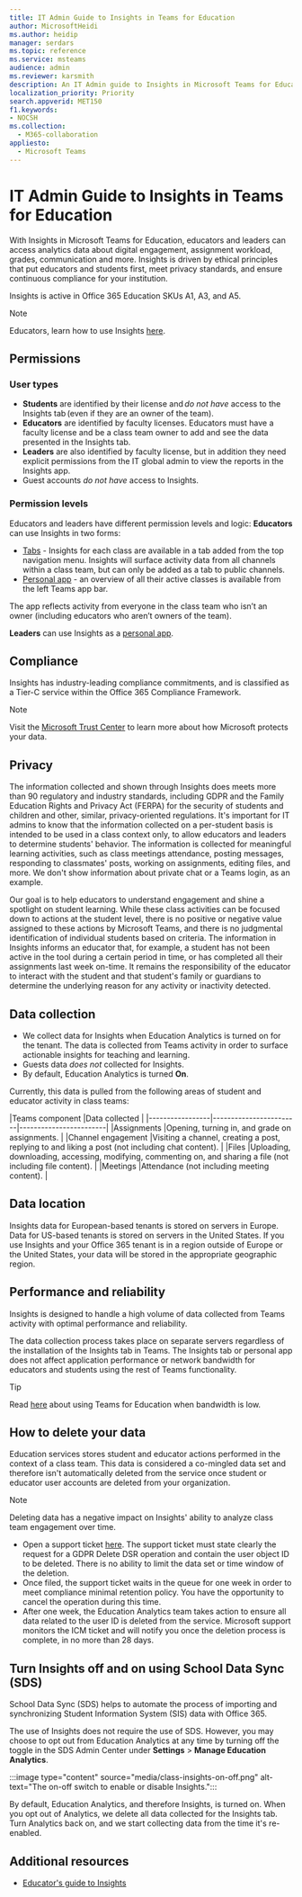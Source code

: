 ```yaml
---
title: IT Admin Guide to Insights in Teams for Education 
author: MicrosoftHeidi
ms.author: heidip
manager: serdars
ms.topic: reference
ms.service: msteams
audience: admin
ms.reviewer: karsmith
description: An IT Admin guide to Insights in Microsoft Teams for Education.
localization_priority: Priority
search.appverid: MET150
f1.keywords:
- NOCSH
ms.collection: 
  - M365-collaboration
appliesto: 
  - Microsoft Teams
---
```


# IT Admin Guide to Insights in Teams for Education

With Insights in Microsoft Teams for Education, educators and leaders can access analytics data about digital engagement, assignment workload, grades, communication and more. Insights is driven by ethical principles that put educators and students first, meet privacy standards, and ensure continuous compliance for your institution.

Insights is active in Office 365 Education SKUs A1, A3, and A5.

> [!NOTE]
> Educators, learn how to use Insights [here](https://support.microsoft.com/article/27b56255-90c0-47aa-bac3-1c9f50157181).

## Permissions

### User types
- **Students** are identified by their license and _do not have_ access to the Insights tab (even if they are an owner of the team). 
- **Educators** are identified by faculty licenses. Educators must have a faculty license and be a class team owner to add and see the data presented in the Insights tab. 
- **Leaders** are also identified by faculty license, but in addition they need explicit permissions from the IT global admin to view the reports in the Insights app.
- Guest accounts _do not have_ access to Insights.

### Permission levels
Educators and leaders have different permission levels and logic:
**Educators** can use Insights in two forms:
- [Tabs](https://support.microsoft.com/article/27b56255-90c0-47aa-bac3-1c9f50157181) - Insights for each class are available in a tab added from the top navigation menu. Insights will surface activity data from all channels within a class team, but can only be added as a tab to public channels.  
- [Personal app](https://support.microsoft.com/article/747fd8d9-00b0-43e6-bacc-a1bf030b1867) - an overview of all their active classes is available from the left Teams app bar.

The app reflects activity from everyone in the class team who isn’t an owner (including educators who aren’t owners of the team).

**Leaders** can use Insights as a [personal app](https://support.microsoft.com/article/8738d1b1-4e1c-49bd-9e8d-b5292474c347).


## Compliance

Insights has industry-leading compliance commitments, and is classified as a Tier-C service within the Office 365 Compliance Framework.

> [!NOTE]
> Visit the [Microsoft Trust Center](https://www.microsoft.com/trust-center) to learn more about how Microsoft protects your data.

## Privacy

The information collected and shown through Insights does meets more than 90 regulatory and industry standards, including GDPR and the Family Education Rights and Privacy Act (FERPA) for the security of students and children and other, similar, privacy-oriented regulations. It's important for IT admins to know that the information collected on a per-student basis is intended to be used in a class context only, to allow educators and leaders to determine students' behavior. The information is collected for meaningful learning activities, such as class meetings attendance, posting messages, responding to classmates' posts, working on assignments, editing files, and more. We don't show information about private chat or a Teams login, as an example.

Our goal is to help educators to understand engagement and shine a spotlight on student learning. While these class activities can be focused down to actions at the student level, there is no positive or negative value assigned to these actions by Microsoft Teams, and there is no judgmental identification of individual students based on criteria. The information in  Insights informs an educator that, for example, a student has not been active in the tool during a certain period in time, or has completed all their assignments last week on-time. It remains the responsibility of the educator to interact with the student and that student's family or guardians to determine the underlying reason for any activity or inactivity detected.

## Data collection

- We collect data for Insights when Education Analytics is turned on for the tenant. The data is collected from Teams activity in order to surface actionable insights for teaching and learning.
- Guests data _does not_ collected for Insights.
- By default, Education Analytics is turned **On**.

Currently, this data is pulled from the following areas of student and educator activity in class teams:

|Teams component  |Data collected  |
|-----------------|------------------------|------------------------|
|Assignments |Opening, turning in, and grade on assignments. |
|Channel engagement |Visiting a channel, creating a post, replying to and liking a post (not including chat content). |
|Files |Uploading, downloading, accessing, modifying, commenting on, and sharing a file (not including file content). |
|Meetings |Attendance (not including meeting content). |

## Data location

Insights data for European-based tenants is stored on servers in Europe. Data for US-based tenants is stored on servers in the United States. If you use Insights and your Office 365 tenant is in a region outside of Europe or the United States, your data will be stored in the appropriate geographic region.

## Performance and reliability

Insights is designed to handle a high volume of data collected from Teams activity with optimal performance and reliability.

The data collection process takes place on separate servers regardless of the installation of the Insights tab in Teams. The Insights tab or personal app does not affect application performance or network bandwidth for educators and students using the rest of Teams functionality.

> [!TIP]
> Read [here](edu-remote-low-bandwidth.md) about using Teams for Education when bandwidth is low.

## How to delete your data

Education services stores student and educator actions performed in the context of a class team. This data is considered a co-mingled data set and therefore isn't automatically deleted from the service once student or educator user accounts are deleted from your organization.

> [!NOTE]
> Deleting data has a negative impact on Insights' ability to analyze class team engagement over time.

- Open a support ticket [here](https://edusupport.microsoft.com/support). The support ticket must state clearly the request for a GDPR Delete DSR operation and contain the user object ID to be deleted. There is no ability to limit the data set or time window of the deletion.
- Once filed, the support ticket waits in the queue for one week in order to meet compliance minimal retention policy. You have the opportunity to cancel the operation during this time.
- After one week, the Education Analytics team takes action to ensure all data related to the user ID is deleted from the service. Microsoft support monitors the ICM ticket and will notify you once the deletion process is complete, in no more than 28 days.

## Turn Insights off and on using School Data Sync (SDS)

School Data Sync (SDS) helps to automate the process of importing and synchronizing Student Information System (SIS) data with Office 365.

The use of Insights does not require the use of SDS. However, you may choose to opt out from Education Analytics at any time by turning off the toggle in the SDS Admin Center under **Settings** > **Manage Education Analytics**.

:::image type="content" source="media/class-insights-on-off.png" alt-text="The on-off switch to enable or disable Insights.":::

By default, Education Analytics, and therefore Insights, is turned on. When you opt out of Analytics, we delete all data collected for the Insights tab. Turn Analytics back on, and we start collecting data from the time it's re-enabled.

## Additional resources
- [Educator's guide to Insights](https://support.microsoft.com/office/27b56255-90c0-47aa-bac3-1c9f50157181)
